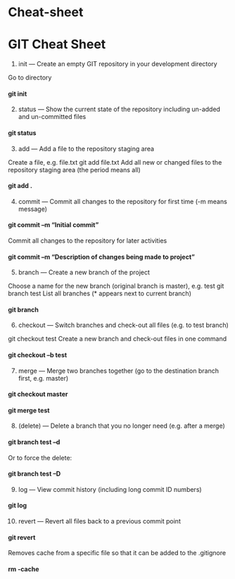 # Cheat-sheet

# GIT Cheat Sheet

 

1) init — Create an empty GIT repository in your development directory

Go to directory

#### git init
 


2) status — Show the current state of the repository including un-added and un-committed files

#### git status
 

3) add — Add a file to the repository staging area

Create a file, e.g. file.txt
git add file.txt
Add all new or changed files to the repository staging area (the period means all)

#### git add .
 


4) commit — Commit all changes to the repository for first time (-m means message)

#### git commit –m “Initial commit”

Commit all changes to the repository for later activities

#### git commit –m “Description of changes being made to project”
 


5) branch — Create a new branch of the project

Choose a name for the new branch (original branch is master), e.g. test
git branch test
List all branches (* appears next to current branch)

#### git branch
 


6) checkout — Switch branches and check-out all files (e.g. to test branch)

git checkout test
Create a new branch and check-out files in one command

#### git checkout –b test
 


7) merge — Merge two branches together (go to the destination branch first, e.g. master)

#### git checkout master
#### git merge test
 


8) (delete) — Delete a branch that you no longer need (e.g. after a merge)

#### git branch test –d

Or to force the delete:

#### git branch test –D
 


9) log — View commit history (including long commit ID numbers)

#### git log
 


10) revert — Revert all files back to a previous commit point

#### git revert <long commit ID from the log command>

Removes cache from a specific file so that it can be added to the .gitignore
#### rm -cache


